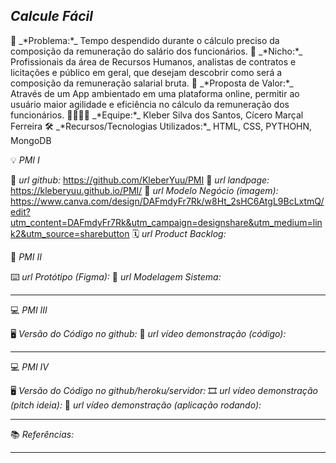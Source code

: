 
## _Calcule Fácil_

<p>🙁 _*Problema:*_ Tempo despendido durante o cálculo preciso da composição da remuneração do salário dos funcionários.
🙂 _*Nicho:*_ Profissionais da área de Recursos Humanos, analistas de contratos e licitações e público em geral, que desejam descobrir como será a composição da remuneração salarial bruta.
🎁 _*Proposta de Valor:*_ Através de um App ambientado em uma plataforma online, permitir ao usuário maior agilidade e eficiência no cálculo da remuneração dos funcionários.
🧑‍💻👩‍💻 _*Equipe:*_ Kleber Silva dos Santos, Cícero Marçal Ferreira
🛠️ _*Recursos/Tecnologias Utilizados:*_ HTML, CSS, PYTHOHN, MongoDB
</p>

💡 _PMI I_

🔗 _*url github:*_ https://github.com/KleberYuu/PMI
🛬 _*url landpage:*_ https://kleberyuu.github.io/PMI/
🤝 _*url Modelo Negócio (imagem):*_ https://www.canva.com/design/DAFmdyFr7Rk/w8Ht_2sHC6AtgL9BcLxtmQ/edit?utm_content=DAFmdyFr7Rk&utm_campaign=designshare&utm_medium=link2&utm_source=sharebutton
🗓️ _*url Product Backlog:*_



📲 _PMI II_

⌨️ _*url Protótipo (Figma):*_
📝 _*url Modelagem Sistema:*_

---

💻 _PMI III_

🖥️ _*Versão do Código no github:*_
🎥 _*url vídeo demonstração (código):*_

---

💻 _PMI IV_

🖥️ _*Versão do Código no github/heroku/servidor:*_
🎞️ _*url vídeo demonstração (pitch ideia):*_
🎥 _*url vídeo demonstração (aplicação rodando):*_

---

📚 _Referências:_

---

 
 
